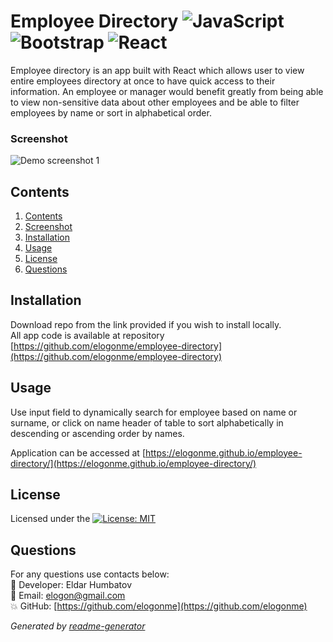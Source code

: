 # Employee Directory   <img alt="JavaScript" src="https://img.shields.io/badge/javascript%20-%23323330.svg?&style=for-the-badge&logo=javascript&logoColor=%23F7DF1E"/> <img alt="Bootstrap" src="https://img.shields.io/badge/bootstrap%20-%23563D7C.svg?&style=for-the-badge&logo=bootstrap&logoColor=white"/> <img alt="React" src="https://img.shields.io/badge/react%20-%2320232a.svg?&style=for-the-badge&logo=react&logoColor=%2361DAFB"/>

  Employee directory is an app built with React which allows user to view entire employees directory at once to have quick access to their information. An employee or manager would benefit greatly from being able to view non-sensitive data about other employees and be able to filter employees by name or sort in alphabetical order.

### Screenshot
![Demo screenshot 1](src/img/demo.gif)

## Contents

1. [Contents](#contents)
2. [Screenshot](#screenshot)
3. [Installation](#installation)
4. [Usage](#usage)
5. [License](#license)
6. [Questions](#questions)

## Installation

Download repo from the link provided if you wish to install locally.  
All app code is available at repository [https://github.com/elogonme/employee-directory](https://github.com/elogonme/employee-directory)


## Usage

Use input field to dynamically search for employee based on name or surname, or click on name header of table to sort alphabetically in descending or ascending order by names.
  
Application can be accessed at [https://elogonme.github.io/employee-directory/](https://elogonme.github.io/employee-directory/)

## License

Licensed under the [![License: MIT](https://img.shields.io/badge/License-MIT-yellow.svg)](https://opensource.org/licenses/MIT)

## Questions

For any questions use contacts below:  
        :construction_worker: Developer: Eldar Humbatov  
        :email: Email: [elogon@gmail.com](mailto:elogon@gmail.com)  
        :boom: GitHub: [https://github.com/elogonme](https://github.com/elogonme)
  
  *Generated by [readme-generator](https://github.com/elogonme/readme-generator/)*
  
